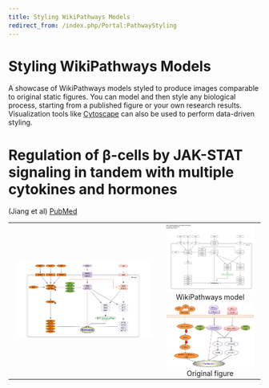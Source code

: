 ```yaml
---
title: Styling WikiPathways Models
redirect_from: /index.php/Portal:PathwayStyling
---
```


<h1>Styling WikiPathways Models
      <a href="https://github.com/wikipathways/wikipathways.github.io/edit/main/styling.md" target="_blank">
        <span title="Edit the Styling WikiPathways Models page" style="color: #666; font-size: 0.8em;">
          <i class="fa fa-pencil"></i>
        </span>
      </a>
    </h1>

A showcase of WikiPathways models styled to produce images comparable to original static figures. You can
model and then style any biological process, starting from a published figure or your own research results.
Visualization tools like [Cytoscape](http://www.cytoscape.org/) can also be used to perform data-driven styling.

# Regulation of β-cells by JAK-STAT signaling in tandem with multiple cytokines and hormones

(Jiang et al) [PubMed](https://www.ncbi.nlm.nih.gov/pmc/articles/PMC6143874/)

<table>
  <tr>
    <td rowspan="2" style="width: 60%">
      <center>
        <img src="/assets/img/WP5358_styled.png" width="95%"/>
      </center>
    </td>
    <td>
      <center>
        <img src="/assets/img/WP5358.png" width="95%"/> <br />
        WikiPathways model
      </center>
    </td>
  </tr>
  <tr>
    <td>
      <center>
        <img src="/assets/img/PMC6143874__etm-16-04-3275-g02.jpg" width="95%"/>  <br />
        Original figure
      </center>
    </td>  
  </tr>
</table>
